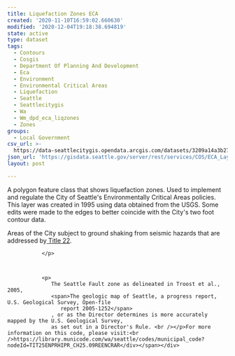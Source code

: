 ```yaml
---
title: Liquefaction Zones ECA
created: '2020-11-10T16:59:02.660630'
modified: '2020-12-04T19:18:38.694819'
state: active
type: dataset
tags:
  - Contours
  - Cosgis
  - Department Of Planning And Development
  - Eca
  - Environment
  - Environmental Critical Areas
  - Liquefaction
  - Seattle
  - Seattlecitygis
  - Wa
  - Wm_dpd_eca_liqzones
  - Zones
groups:
  - Local Government
csv_url: >-
  https://data-seattlecitygis.opendata.arcgis.com/datasets/3209a14a3b274f809e70b760f267c20a_9.csv?outSR=%7B%22latestWkid%22%3A2926%2C%22wkid%22%3A2926%7D
json_url: 'https://gisdata.seattle.gov/server/rest/services/COS/ECA_Layers/MapServer/9'
layout: post

---
```

<div><span><div>A polygon feature class that shows liquefaction zones. Used to implement and regulate the City of Seattle's Environmentally Critical Areas policies. This layer was created in 1995 using data obtained from the USGS. Some edits were made to the edges to better coincide with the City's two foot contour data.</div><div><p>
                  Areas of the City subject to ground shaking from seismic hazards that are addressed
                  by<a href='https://library.municode.com/wa/seattle/codes/municipal_code?nodeId=TIT22BUCOCO'><span></span> Title 22</a>.
                  
               </p>
               		
               
               		
               <p>
                  The Seattle Fault zone as delineated in Troost et al., 2005,
                  <span>The geologic map of Seattle, a progress report, U.S. Geological Survey, Open-file
                     report 2005-1252</span>
                  , or as the Director determines is more accurately mapped by the U.S. Geological Survey,
                  as set out in a Director's Rule. <br /></p>For more information on this code, please visit:<br />https://library.municode.com/wa/seattle/codes/municipal_code?nodeId=TIT25ENPRHIPR_CH25.09REENCRAR</div></span></div>

